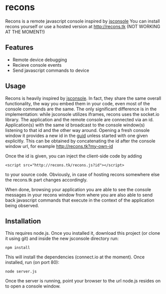 recons
======

Recons is a remote javascript console inspired by [jsconsole](http://jsconsole.com)
You can install recons yourself or use a hosted version at http://recons.tk (NOT WORKING AT THE MOMENT!) 

Features
--------

* Remote device debugging
* Recieve console events
* Send javascript commands to device

Usage
-----

Recons is heavily inspired by [jsconsole](http://jsconsole.com). In fact, they share the same overall functionality, the way you embed them in your code, even most of the console commands are the same. The only significant difference is in the implementation: while jsconsole utilizes iframes, recons uses the socket.io library.
The application and the remote console are connected via an id. Application(s) with the same id broadcast to the console window(s) listening to that id and the other way around.
Opening a fresh console window it provides a new id in the [guid](http://en.wikipedia.org/wiki/Globally_unique_identifier) unless started with one given explicitly. This can be obtained by concatenating the id after the console window url, for example
http://recons.tk?my-own-id

Once the id is given, you can inject the client-side code by adding 

    <script src="http://recons.tk/recons.js?id"></script> 

to your source code. Obviously, in case of hosting recons somewhere else the recons.tk part changes accordingly.

When done, browsing your application you are able to see the console messages in your recons window from where you are also able to send back javascript commands that execute in the context of the application being observed.

Installation
------------

This requires node.js. Once you installed it, download this project (or clone it using git) and inside the new jsconsole directory run:

`npm install`

This will install the dependencies (connect.io at the moment).
Once installed, run (on port 80):

`node server.js`

Once the server is running, point your browser to the url node.js resides on to open a console window.